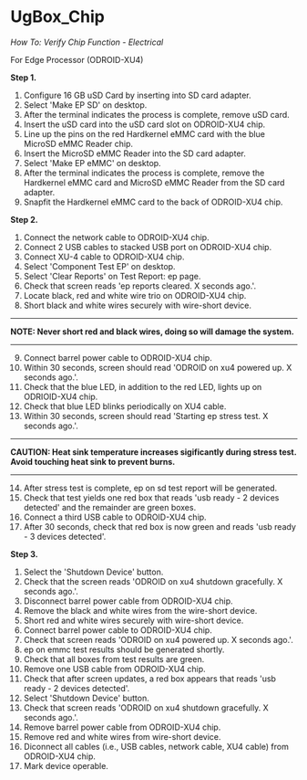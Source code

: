 # UgBox_Chip
*How To: Verify Chip Function - Electrical*

For Edge Processor (ODROID-XU4)

**Step 1.**
1. Configure 16 GB uSD Card by inserting into SD card adapter.
1. Select 'Make EP SD' on desktop.
1. After the terminal indicates the process is complete, remove uSD card.
1. Insert the uSD card into the uSD card slot on ODROID-XU4 chip.
1. Line up the pins on the red Hardkernel eMMC card with the blue MicroSD eMMC Reader chip.
1. Insert the MicroSD eMMC Reader into the SD card adapter.
1. Select 'Make EP eMMC' on desktop.
1. After the terminal indicates the process is complete, remove the Hardkernel eMMC card and MicroSD eMMC Reader from the SD card adapter.
1. Snapfit the Hardkernel eMMC card to the back of ODROID-XU4 chip.

**Step 2.**
1. Connect the network cable to ODROID-XU4 chip.
1. Connect 2 USB cables to stacked USB port on ODROID-XU4 chip.
1. Connect XU-4 cable to ODROID-XU4 chip.
1. Select 'Component Test EP' on desktop.
1. Select 'Clear Reports' on Test Report: ep page.
1. Check that screen reads 'ep reports cleared. X seconds ago.'.
1. Locate black, red and white wire trio on ODROID-XU4 chip.
1. Short black and white wires securely with wire-short device.

***
**NOTE: Never short red and black wires, doing so will damage the system.**
***

9. Connect barrel power cable to ODROID-XU4 chip.
1. Within 30 seconds, screen should read 'ODROID on xu4 powered up. X seconds ago.'.
1. Check that the blue LED, in addition to the red LED, lights up on ODRIOID-XU4 chip.
1. Check that blue LED blinks periodically on XU4 cable.
1. Within 30 seconds, screen should read 'Starting ep stress test. X seconds ago.'.

***
**CAUTION: Heat sink temperature increases sigificantly during stress test. Avoid touching heat sink to prevent burns.**
***

14. After stress test is complete, ep on sd test report will be generated.
1. Check that test yields one red box that reads 'usb ready - 2 devices detected' and the remainder are green boxes.
1. Connect a third USB cable to ODROID-XU4 chip.
1. After 30 seconds, check that red box is now green and reads 'usb ready - 3 devices detected'.

**Step 3.**
1. Select the 'Shutdown Device' button.
1. Check that the screen reads 'ODROID on xu4 shutdown gracefully. X seconds ago.'.
1. Disconnect barrel power cable from ODROID-XU4 chip.
1. Remove the black and white wires from the wire-short device.
1. Short red and white wires securely with wire-short device.
1. Connect barrel power cable to ODROID-XU4 chip.
1. Check that screen reads 'ODROID on xu4 powered up. X seconds ago.'.
1. ep on emmc test results should be generated shortly.
1. Check that all boxes from test results are green.
1. Remove one USB cable from ODROID-XU4 chip.
1. Check that after screen updates, a red box appears that reads 'usb ready - 2 devices detected'.
1. Select 'Shutdown Device' button.
1. Check that screen reads 'ODROID on xu4 shutdown gracefully. X seconds ago.'.
1. Remove barrel power cable from ODROID-XU4 chip.
1. Remove red and white wires from wire-short device.
1. Diconnect all cables (i.e., USB cables, network cable, XU4 cable) from ODROID-XU4 chip.
1. Mark device operable.
